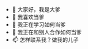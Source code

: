 - 👋 大家好，我是大爹
- 👀 我喜欢当爹
- 🌱 我正在学习如何当爹
- 💞️ 我正在和别人合作如何当爹
- 📫 怎样联系我？做我的儿子

<!---
laitiamo/laitiamo is a ✨ special ✨ repository because its `README.md` (this file) appears on your GitHub profile.
You can click the Preview link to take a look at your changes.
--->
